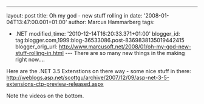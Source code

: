 ---
layout: post
title: Oh my god - new stuff rolling in date: '2008-01-04T13:47:00.001+01:00'
author: Marcus Hammarberg
tags:
  - .NET
modified_time: '2010-12-14T16:20:33.371+01:00'
blogger_id: tag:blogger.com,1999:blog-36533086.post-8369838135019442415
blogger_orig_url: http://www.marcusoft.net/2008/01/oh-my-god-new-stuff-rolling-in.html ---
There are so many new things in the making right now....

Here are the .NET 3.5 Extenstions on there way - some nice stuff in
there:
<http://weblogs.asp.net/scottgu/archive/2007/12/09/asp-net-3-5-extensions-ctp-preview-released.aspx>

Note the videos on the bottom.
